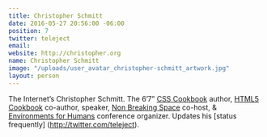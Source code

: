 ```yaml
---
title: Christopher Schmitt
date: 2016-05-27 20:56:00 -06:00
position: 7
twitter: teleject
email: 
website: http://christopher.org
name: Christopher Schmitt
image: "/uploads/user_avatar_christopher-schmitt_artwork.jpg"
layout: person
---
```


The Internet’s Christopher Schmitt. The 6’7” [CSS Cookbook](http://www.amazon.com/exec/obidos/ASIN/059615593X/heatvisioncom-20) author, [HTML5 Cookbook](http://www.amazon.com/Cookbook-Cookbooks-OReilly-Christopher-Schmitt/dp/1449396798/heatvisioncom-20) co-author, speaker, [Non Breaking Space](http://goodstuff.network/nbsp) co-host, & [Environments for Humans](http://environmentsforhumans.com/) conference organizer. Updates his [status frequently] (http://twitter.com/teleject).